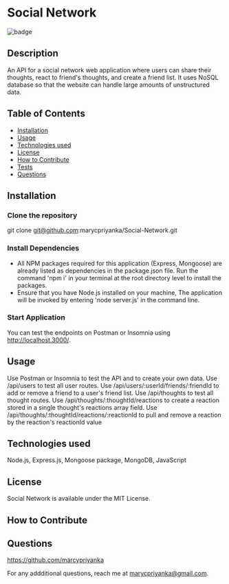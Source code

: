 # Social Network
![badge](https://img.shields.io/badge/MIT-License-blue.svg)

## Description

An API for a social network web application where users can share their thoughts, react to friend's thoughts, and create a friend list. It uses NoSQL database so that the website can handle large amounts of unstructured data.

## Table of Contents 

- [Installation](#installation)
- [Usage](#usage)
- [Technologies used](#technologies-used)
- [License](#license)
- [How to Contribute](#how-to-contribute)
- [Tests](#tests)
- [Questions](#questions)

## Installation

### Clone the repository 
git clone git@github.com:marycpriyanka/Social-Network.git
   
### Install Dependencies
- All NPM packages required for this application (Express, Mongoose) are already listed as dependencies in the package.json file. Run the command 'npm i' in your terminal at the root directory level to install the packages.
- Ensure that you have Node.js installed on your machine, The application will be invoked by entering 'node server.js' in the command line.

### Start Application
You can test the endpoints on Postman or Insomnia using http://localhost.3000/.

## Usage

Use Postman or Insomnia to test the API and to create your own data. 
Use /api/users to test all user routes. 
Use /api/users/:userId/friends/:friendId to add or remove a friend to a user's friend list.
Use /api/thoughts to test all thought routes.
Use /api/thoughts/:thoughtId/reactions to create a reaction stored in a single thought's reactions array field.
Use /api/thoughts/:thoughtId/reactions/:reactionId to pull and remove a reaction by the reaction's reactionId value

##  Technologies used

Node.js, Express.js, Mongoose package, MongoDB, JavaScript

## License

Social Network is available under the MIT License.

## How to Contribute



## Questions

https://github.com/marcypriyanka

For any addditional questions, reach me at marycpriyanka@gmail.com.
